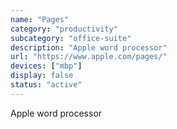 ```yaml
---
name: "Pages"
category: "productivity"
subcategory: "office-suite"
description: "Apple word processor"
url: "https://www.apple.com/pages/"
devices: ["mbp"]
display: false
status: "active"
---
```


Apple word processor

